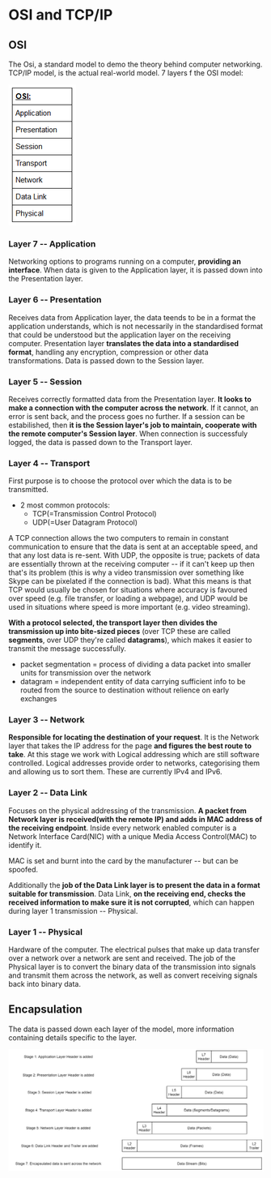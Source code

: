 # OSI and TCP/IP

## OSI
The Osi, a standard model to demo the theory behind computer networking. TCP/IP model, is the actual real-world model. 
7 layers f the OSI model: 

![OSI](pictures/OSI-Table.png "OSI: APSTNDP")

### Layer 7 -- Application
Networking options to programs running on a computer, **providing an interface**. 
When data is given to the Application layer, it is passed down into the Presentation layer.

### Layer 6 -- Presentation
Receives data from Application layer, the data teends to be in a format the application understands,  which is not necessarily in the standardised format that could be understood but the application layer on the receiving computer. 
Presentation layer **translates the data into a standardised format**, handling any encryption, compression or other data transformations. Data is passed down to the Session layer.

### Layer 5 -- Session
Receives correctly formatted data from the Presentation layer. **It looks to make a connection with the computer across the network**. If it cannot, an error is sent back, and the process goes no further. If a session can be estabilished, then **it is the Session layer's job to maintain, cooperate with the remote computer's Session layer**. When connection is successfuly logged, the data is passed down to the Transport layer. 

### Layer 4 -- Transport
First purpose is to choose the protocol over which the data is to be transmitted. 
 - 2 most common protocols: 
   + TCP(=Transmission Control Protocol)
   + UDP(=User Datagram Protocol)

A TCP connection allows the two computers to remain in constant communication to ensure that the data is sent at an acceptable speed, and that any lost data is re-sent. With UDP, the opposite is true; packets of data are essentially thrown at the receiving computer -- if it can't keep up then that's its problem (this is why a video transmission over something like Skype can be pixelated if the connection is bad). What this means is that TCP would usually be chosen for situations where accuracy is favoured over speed (e.g. file transfer, or loading a webpage), and UDP would be used in situations where speed is more important (e.g. video streaming).

**With a protocol selected, the transport layer then divides the transmission up into bite-sized pieces** (over TCP these are called **segments**, over UDP they're called **datagrams**), which makes it easier to transmit the message successfully. 

 - packet segmentation = process of dividing a data packet into smaller units for transmission over the network
 - datagram = independent entity of data carrying sufficient info to be routed from the source to destination without relience on early exchanges

### Layer 3 -- Network
**Responsible for locating the destination of your request**. It is the Network layer that takes the IP address for the page **and figures the best route to take**. 
At this stage we work with Logical addressing which are still software controlled. Logical addresses provide order to networks, categorising them and allowing us to sort them. These are currently IPv4 and IPv6. 

### Layer 2 -- Data Link
Focuses on the physical addressing of the transmission. **A packet from Network layer is received(with the remote IP) and adds in MAC address of the receiving endpoint**. 
Inside every network enabled computer is a Network Interface Card(NIC) with a unique Media Access Control(MAC) to identify it. 

MAC is set and burnt into the card by the manufacturer -- but can be spoofed. 

Additionally the **job of the Data Link layer is to present the data in a format suitable for transmission**. Data Link, **on the receiving end, checks the received information to make sure it is not corrupted**, which can happen during layer 1 transmission -- Physical. 

### Layer 1 -- Physical
Hardware of the computer.
The electrical pulses that make up data transfer over a network over a network are sent and received. 
The job of the Physical layer is to convert the binary data of the transmission into signals and transmit them across the network, as well as convert receiving signals back into binary data. 


## Encapsulation
The data is passed down each layer of the model, more information containing details specific to the layer. 

![Encapsulation](pictures/encapsulation.jpeg "Encapsulation process")

